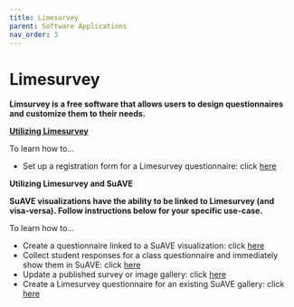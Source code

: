 ```yaml
---
title: Limesurvey
parent: Software Applications
nav_order: 3
---
```


# Limesurvey

**Limsurvey is a free software that allows users to design questionnaires and customize them to their needs.**

<b><u>Utilizing Limesurvey</u></b>

To learn how to...
- Set up a registration form for a Limesurvey questionnaire: click [here](https://suave-ucsd.github.io/SuAVE-Documentation/Registration_Form.html)

**Utilizing Limesurvey and SuAVE**

**SuAVE visualizations have the ability to be linked to Limesurvey (and visa-versa). Follow instructions below for your specific use-case.**

To learn how to...
- Create a questionnaire linked to a SuAVE visualization: click [here](https://suave-ucsd.github.io/SuAVE-Documentation/SuAVE_Survey.html)
- Collect student responses for a class questionnaire and immediately show them in SuAVE: click [here](https://suave-ucsd.github.io/SuAVE-Documentation/SuAVE_Class_Survey.html)
- Update a published survey or image gallery: click [here](https://suave-ucsd.github.io/SuAVE-Documentation/Update_Gallery.html)
- Create a Limesurvey questionnaire for an existing SuAVE gallery: click [here](https://suave-ucsd.github.io/SuAVE-Documentation/Limesurvey_Existing_SuAVE.html)

